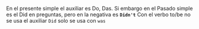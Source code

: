 En el presente simple el auxiliar es Do, Das. Si embargo en el Pasado simple es el Did en preguntas, pero en la negativa es __```Didn't```__
Con el verbo to/be no se usa el auxiliar ``Did`` solo se usa con ``was`` 

